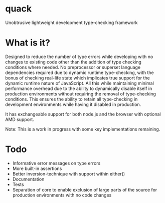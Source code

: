 quack
=====

Unobtrusive lightweight development type-checking framework

What is it?
=

Designed to reduce the number of type errors while developing with no changes to existing code other than 
the addition of type checking conditions where needed. No preprocessor or superset language dependencies 
required due to dynamic runtime type-checking, with the bonus of checking real-life state which implicates 
true support for the dynamic runtime nature of JavaScript. All this while maintaining minimal performance 
overhead due to the ability to dynamically disable itself in production environments without requiring the
removal of type-checking conditions. This ensures the ability to retain all type-checking in development 
environments while having it disabled in production.

It has exchangeable support for both node.js and the browser with optional AMD support.

Note: This is a work in progress with some key implementations remaining.

Todo
=

* Informative error messages on type errors
* More built-in assertions
* Better inversion-technique with support within either()
* Documentation
* Tests
* Separation of core to enable exclusion of large parts of the source for production environments with no code changes

